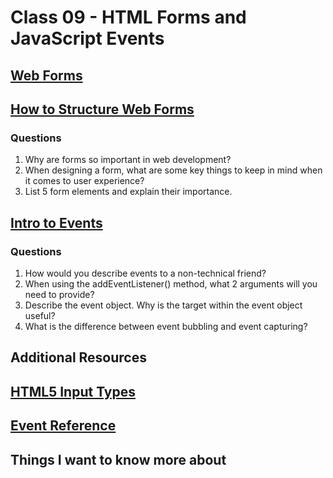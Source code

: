 # Class 09 - HTML Forms and JavaScript Events

## [Web Forms](https://developer.mozilla.org/en-US/docs/Learn/Forms/Your_first_form)

## [How to Structure Web Forms](https://developer.mozilla.org/en-US/docs/Learn/Forms/How_to_structure_a_web_form)

### Questions
1. Why are forms so important in web development?
2. When designing a form, what are some key things to keep in mind when it comes to user experience?
3. List 5 form elements and explain their importance.

## [Intro to Events](https://developer.mozilla.org/en-US/docs/Learn/JavaScript/Building_blocks/Events)

### Questions
1. How would you describe events to a non-technical friend?
2. When using the addEventListener() method, what 2 arguments will you need to provide?
3. Describe the event object. Why is the target within the event object useful?
4. What is the difference between event bubbling and event capturing?

## Additional Resources

## [HTML5 Input Types](https://developer.mozilla.org/en-US/docs/Learn/Forms/HTML5_input_types)

## [Event Reference](https://developer.mozilla.org/en-US/docs/Web/Events)

## Things I want to know more about


